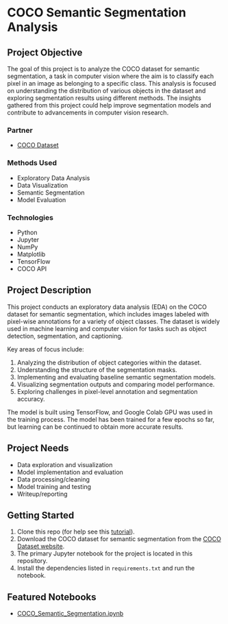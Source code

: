 # COCO Semantic Segmentation Analysis

## Project Objective
The goal of this project is to analyze the COCO dataset for semantic segmentation, a task in computer vision where the aim is to classify each pixel in an image as belonging to a specific class. This analysis is focused on understanding the distribution of various objects in the dataset and exploring segmentation results using different methods. The insights gathered from this project could help improve segmentation models and contribute to advancements in computer vision research.

### Partner
* [COCO Dataset](https://cocodataset.org)

### Methods Used
* Exploratory Data Analysis
* Data Visualization
* Semantic Segmentation
* Model Evaluation

### Technologies
* Python
* Jupyter
* NumPy
* Matplotlib
* TensorFlow
* COCO API

## Project Description
This project conducts an exploratory data analysis (EDA) on the COCO dataset for semantic segmentation, which includes images labeled with pixel-wise annotations for a variety of object classes. The dataset is widely used in machine learning and computer vision for tasks such as object detection, segmentation, and captioning.

Key areas of focus include:
1. Analyzing the distribution of object categories within the dataset.
2. Understanding the structure of the segmentation masks.
3. Implementing and evaluating baseline semantic segmentation models.
4. Visualizing segmentation outputs and comparing model performance.
5. Exploring challenges in pixel-level annotation and segmentation accuracy.

The model is built using TensorFlow, and Google Colab GPU was used in the training process. The model has been trained for a few epochs so far, but learning can be continued to obtain more accurate results.

## Project Needs
- Data exploration and visualization
- Model implementation and evaluation
- Data processing/cleaning
- Model training and testing
- Writeup/reporting

## Getting Started

1. Clone this repo (for help see this [tutorial](https://help.github.com/articles/cloning-a-repository/)).
2. Download the COCO dataset for semantic segmentation from the [COCO Dataset website](https://cocodataset.org/#download).
3. The primary Jupyter notebook for the project is located in this repository.
4. Install the dependencies listed in `requirements.txt` and run the notebook.

## Featured Notebooks
* [COCO_Semantic_Segmentation.ipynb](https://github.com/vladvintenbakh/COCOSemanticSegmentation/blob/main/COCO_Semantic_Segmentation.ipynb)
